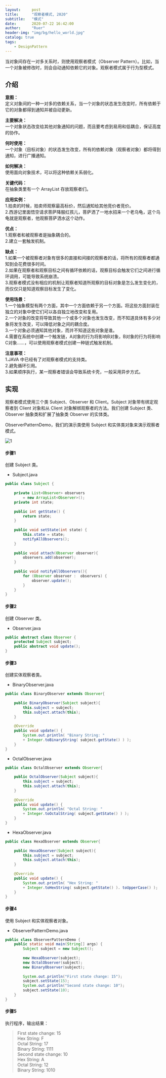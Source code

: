 ```yaml
---
layout:     post
title:      "观察者模式, 2020"
subtitle:   "模式"
date:       2020-07-22 16:42:00
author:     "Ruer"
header-img: "img/bg/hello_world.jpg"
catalog: true
tags:
    - DesignPattern
---
```


当对象间存在一对多关系时，则使用观察者模式（Observer Pattern）。比如，当一个对象被修改时，则会自动通知依赖它的对象。观察者模式属于行为型模式。

## 介绍

<b>意图：</b>  
定义对象间的一种一对多的依赖关系，当一个对象的状态发生改变时，所有依赖于它的对象都得到通知并被自动更新。  

<b>主要解决：</b>  
一个对象状态改变给其他对象通知的问题，而且要考虑到易用和低耦合，保证高度的协作。  

<b>何时使用：</b>  
一个对象（目标对象）的状态发生改变，所有的依赖对象（观察者对象）都将得到通知，进行广播通知。  

<b>如何解决：</b>  
使用面向对象技术，可以将这种依赖关系弱化。  

<b>关键代码：</b>  
在抽象类里有一个 ArrayList 存放观察者们。  

<b>应用实例：</b>  
1.拍卖的时候，拍卖师观察最高标价，然后通知给其他竞价者竞价。  
2.西游记里面悟空请求菩萨降服红孩儿，菩萨洒了一地水招来一个老乌龟，这个乌龟就是观察者，他观察菩萨洒水这个动作。  

<b>优点：</b>  
1.观察者和被观察者是抽象耦合的。  
2.建立一套触发机制。  

<b>缺点：</b>  
1.如果一个被观察者对象有很多的直接和间接的观察者的话，将所有的观察者都通知到会花费很多时间。  
2.如果在观察者和观察目标之间有循环依赖的话，观察目标会触发它们之间进行循环调用，可能导致系统崩溃。  
3.观察者模式没有相应的机制让观察者知道所观察的目标对象是怎么发生变化的，而仅仅只是知道观察目标发生了变化。  

<b>使用场景：</b>  
1.一个抽象模型有两个方面，其中一个方面依赖于另一个方面。将这些方面封装在独立的对象中使它们可以各自独立地改变和复用。  
2.一个对象的改变将导致其他一个或多个对象也发生改变，而不知道具体有多少对象将发生改变，可以降低对象之间的耦合度。  
3.一个对象必须通知其他对象，而并不知道这些对象是谁。  
4.需要在系统中创建一个触发链，A对象的行为将影响B对象，B对象的行为将影响C对象……，可以使用观察者模式创建一种链式触发机制。  

<b>注意事项：</b>  
1.JAVA 中已经有了对观察者模式的支持类。  
2.避免循环引用。  
3.如果顺序执行，某一观察者错误会导致系统卡壳，一般采用异步方式。  

## 实现

观察者模式使用三个类 Subject、Observer 和 Client。Subject 对象带有绑定观察者到 Client 对象和从 Client 对象解绑观察者的方法。我们创建 Subject 类、Observer 抽象类和扩展了抽象类 Observer 的实体类。

ObserverPatternDemo，我们的演示类使用 Subject 和实体类对象来演示观察者模式。

![1](/img/DesignPattern/观察者模式UML.png)

#### 步骤1

创建 Subject 类。

* Subject.java
```java
public class Subject {
   
    private List<Observer> observers 
        = new ArrayList<Observer>();
    private int state;
  
    public int getState() {
        return state;
    }
  
    public void setState(int state) {
        this.state = state;
        notifyAllObservers();
    }
  
    public void attach(Observer observer){
        observers.add(observer);      
    }
  
    public void notifyAllObservers(){
        for (Observer observer :  observers) {
            observer.update();
        }
    }  
}
```

#### 步骤2

创建 Observer 类。

* Observer.java
```java
public abstract class Observer {
    protected Subject subject;
    public abstract void update();
}
```

#### 步骤3

创建实体观察者类。

* BinaryObserver.java
```java
public class BinaryObserver extends Observer{
 
    public BinaryObserver(Subject subject){
        this.subject = subject;
        this.subject.attach(this);
    }
  
    @Override
    public void update() {
        System.out.println( "Binary String: " 
        + Integer.toBinaryString( subject.getState() ) ); 
    }
}
```

* OctalObserver.java
```java
public class OctalObserver extends Observer{
 
    public OctalObserver(Subject subject){
        this.subject = subject;
        this.subject.attach(this);
    }
  
    @Override
    public void update() {
        System.out.println( "Octal String: " 
        + Integer.toOctalString( subject.getState() ) ); 
    }
}
```

* HexaObserver.java
```java
public class HexaObserver extends Observer{
 
    public HexaObserver(Subject subject){
        this.subject = subject;
        this.subject.attach(this);
    }
  
    @Override
    public void update() {
        System.out.println( "Hex String: " 
        + Integer.toHexString( subject.getState() ). toUpperCase() ); 
    }
}
```

#### 步骤4

使用 Subject 和实体观察者对象。

* ObserverPatternDemo.java
```java
public class ObserverPatternDemo {
    public static void main(String[] args) {
        Subject subject = new Subject();
   
        new HexaObserver(subject);
        new OctalObserver(subject);
        new BinaryObserver(subject);
   
        System.out.println("First state change: 15");   
        subject.setState(15);
        System.out.println("Second state change: 10");  
        subject.setState(10);
    }
}
```

#### 步骤5

执行程序，输出结果：

> First state change: 15  
> Hex String: F  
> Octal String: 17  
> Binary String: 1111  
> Second state change: 10  
> Hex String: A  
> Octal String: 12  
> Binary String: 1010  

